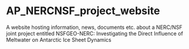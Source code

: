 # AP_NERCNSF_project_website
A website hosting information, news, documents etc. about a NERC/NSF joint project entitled NSFGEO-NERC: Investigating the Direct Influence of Meltwater on Antarctic Ice Sheet Dynamics
